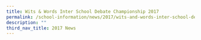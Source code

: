 ```yaml
---
title: Wits & Words Inter School Debate Championship 2017
permalink: /school-information/news/2017/wits-and-words-inter-school-debate-championship/
description: ""
third_nav_title: 2017 News
---
```

